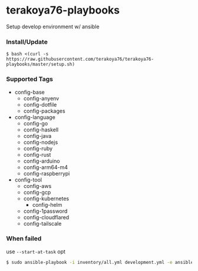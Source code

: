# terakoya76-playbooks

Setup develop environment w/ ansible

### Install/Update

```shell
$ bash <(curl -s https://raw.githubusercontent.com/terakoya76/terakoya76-playbooks/master/setup.sh)
```

### Supported Tags
* config-base
  * config-anyenv
  * config-dotfile
  * config-packages
* config-language
  * config-go
  * config-haskell
  * config-java
  * config-nodejs
  * config-ruby
  * config-rust
  * config-arduino
  * config-arm64-m4
  * config-raspberrypi
* config-tool
  * config-aws
  * config-gcp
  * config-kubernetes
    * config-helm
  * config-1password
  * config-cloudflared
  * config-tailscale

### When failed
use `--start-at-task` opt
```bash
$ sudo ansible-playbook -i inventory/all.yml development.yml -e ansible_user=${USER} --start-at-task="ruby : Set prefix"
```
